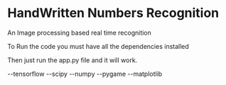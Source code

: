 # HandWritten Numbers Recognition
An Image processing based real time recognition 

To Run the code you must have all the dependencies installed

Then just run the app.py file and it will work.

--tensorflow
--scipy
--numpy
--pygame
--matplotlib

